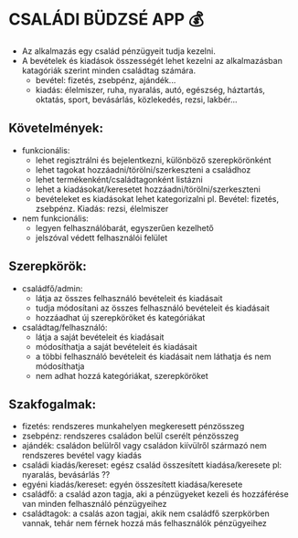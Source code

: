 # CSALÁDI BÜDZSÉ APP :moneybag:

- Az alkalmazás egy család pénzügyeit tudja kezelni.
- A bevételek és kiadások összességét lehet kezelni az alkalmazásban katagóriák szerint minden családtag számára.
  - bevétel: fizetés, zsebpénz, ajándék...
  - kiadás: élelmiszer, ruha, nyaralás, autó, egészség, háztartás, oktatás, sport, bevásárlás, közlekedés, rezsi, lakbér...

## Követelmények:

- funkcionális:
  - lehet regisztrálni és bejelentkezni, különböző szerepkörönként
  - lehet tagokat hozzáadni/törölni/szerkeszteni a családhoz
  - lehet termékenként/családtagonként listázni
  - lehet a kiadásokat/keresetet hozzáadni/törölni/szerkeszteni
  - bevételeket es kiadásokat lehet kategorizalni pl. Bevétel: fizetés, zsebpénz. Kiadás: rezsi, élelmiszer
- nem funkcionális:
  - legyen felhasználóbarát, egyszerűen kezelhető
  - jelszóval védett felhasználói felület 

## Szerepkörök:

- családfő/admin:
  - látja az összes felhasználó bevételeit és kiadásait
  - tudja módosítani az összes felhasználó bevételeit és kiadásait
  - hozzáadhat új szerepköröket és kategóriákat
- családtag/felhasználó:
  - látja a saját bevételeit és kiadásait
  - módosíthatja a saját bevételeit és kiadásait
  - a többi felhasználó bevételeit és kiadásait nem láthatja és nem módosíthatja
  - nem adhat hozzá kategóriákat, szerepköröket
 
## Szakfogalmak:

- fizetés: rendszeres munkahelyen megkeresett pénzösszeg
- zsebpénz: rendszeres családon belül cserélt pénzösszeg
- ajándék: családon belülről vagy családon kiívülről származó nem rendszeres bevétel vagy kiadás
- családi kiadás/kereset: egész család összesített kiadása/keresete pl: nyaralás, bevásárlás ??
- egyéni kiadás/kereset: egyén összesített kiadása/keresete
- családfő: a család azon tagja, aki a pénzügyeket kezeli és hozzáférése van minden felhasználó pénzügyeihez
- családtagok: a csalás azon tagjai, akik nem családfő szerpkörben vannak, tehár nem férnek hozzá más felhasználók pénzügyeihez
